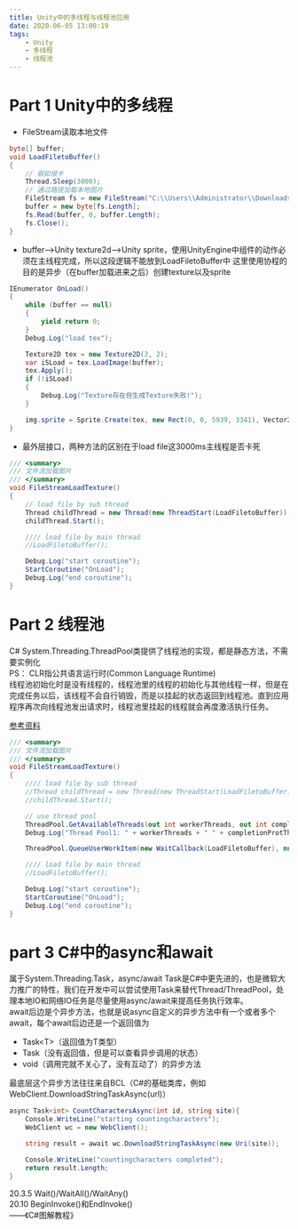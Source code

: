 ```yaml
---
title: Unity中的多线程与线程池应用
date: 2020-06-05 13:00:19
tags:
    - Unity
    - 多线程
    - 线程池
---
```


# Part 1 Unity中的多线程

* FileStream读取本地文件
``` C#
byte[] buffer;
void LoadFiletoBuffer()
{
    // 假如很卡
    Thread.Sleep(3000);
    // 通过路径加载本地图片
    FileStream fs = new FileStream("C:\\Users\\Administrator\\Downloads\\pic.jpg", FileMode.Open);
    buffer = new byte[fs.Length];
    fs.Read(buffer, 0, buffer.Length);
    fs.Close();
}
```

* buffer-->Unity texture2d-->Unity sprite，使用UnityEngine中组件的动作必须在主线程完成，所以这段逻辑不能放到LoadFiletoBuffer中
这里使用协程的目的是异步（在buffer加载进来之后）创建texture以及sprite
``` C#
IEnumerator OnLoad()
{
    while (buffer == null)
    {
        yield return 0;
    }
    Debug.Log("load tex");

    Texture2D tex = new Texture2D(2, 2);
    var iSLoad = tex.LoadImage(buffer);
    tex.Apply();
    if (!iSLoad)
    {
        Debug.Log("Texture存在但生成Texture失败!");
    }

    img.sprite = Sprite.Create(tex, new Rect(0, 0, 5939, 3341), Vector2.zero);
}
```

* 最外层接口，两种方法的区别在于load file这3000ms主线程是否卡死
``` C#
/// <summary>
/// 文件流加载图片
/// </summary>
void FileStreamLoadTexture()
{
    // load file by sub thread
    Thread childThread = new Thread(new ThreadStart(LoadFiletoBuffer));
    childThread.Start();

    //// load file by main thread
    //LoadFiletoBuffer();

    Debug.Log("start coroutine");
    StartCoroutine("OnLoad");
    Debug.Log("end coroutine");
}
```

# Part 2 线程池

C# System.Threading.ThreadPool类提供了线程池的实现，都是静态方法，不需要实例化  
PS： CLR指公共语言运行时(Common Language Runtime)  
线程池初始化时是没有线程的，线程池里的线程的初始化与其他线程一样，但是在完成任务以后，该线程不会自行销毁，而是以挂起的状态返回到线程池。直到应用程序再次向线程池发出请求时，线程池里挂起的线程就会再度激活执行任务。  

[参考资料](https://www.cnblogs.com/scmail81/archive/2018/08/19/9503266.html)

``` C#
/// <summary>
/// 文件流加载图片
/// </summary>
void FileStreamLoadTexture()
{
    //// load file by sub thread
    //Thread childThread = new Thread(new ThreadStart(LoadFiletoBuffer));
    //childThread.Start();

    // use thread pool
    ThreadPool.GetAvailableThreads(out int workerThreads, out int completionProtThreads); // 800 200；out/ref的区别：out不需要初始化
    Debug.Log("Thread Pool1: " + workerThreads + " " + completionProtThreads);

    ThreadPool.QueueUserWorkItem(new WaitCallback(LoadFiletoBuffer), null);

    //// load file by main thread
    //LoadFiletoBuffer();

    Debug.Log("start coroutine");
    StartCoroutine("OnLoad");
    Debug.Log("end coroutine");
}
```

# part 3 C#中的async和await

属于System.Threading.Task，async/await Task是C#中更先进的，也是微软大力推广的特性，我们在开发中可以尝试使用Task来替代Thread/ThreadPool，处理本地IO和网络IO任务是尽量使用async/await来提高任务执行效率。  
await后边是个异步方法，也就是说async自定义的异步方法中有一个或者多个await，每个await后边还是一个返回值为
* Task\<T>（返回值为T类型）
* Task（没有返回值，但是可以查看异步调用的状态）
* void（调用完就不关心了，没有互动了）的异步方法

最底层这个异步方法往往来自BCL（C#的基础类库，例如WebClient.DownloadStringTaskAsync(url)）  

``` C#
async Task<int> CountCharactersAsync(int id, string site){
    Console.WriteLine("starting countingcharacters");
    WebClient wc = new WebClient();

    string result = await wc.DownloadStringTaskAsync(new Uri(site));

    Console.WriteLine("countingcharacters completed");
    return result.Length;
}
```

20.3.5 Wait()/WaitAll()/WaitAny()  
20.10 BeginInvoke()和EndInvoke()  
——《C#图解教程》